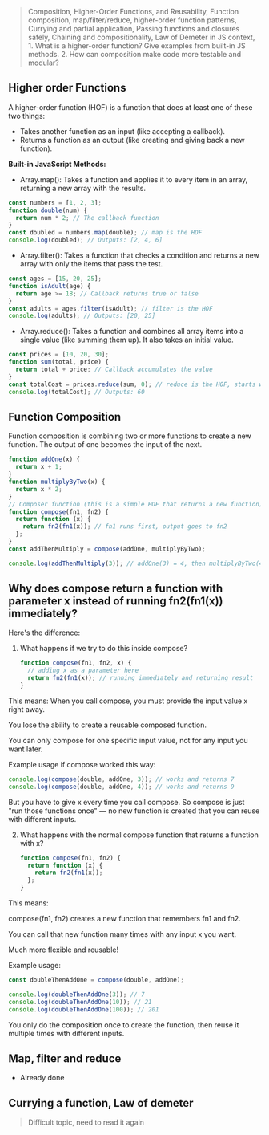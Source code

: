 > Composition, Higher-Order Functions, and Reusability, Function composition, map/filter/reduce, higher-order function patterns, Currying and partial application, Passing functions and closures safely, Chaining and compositionality, Law of Demeter in JS context, 1. What is a higher-order function? Give examples from built-in JS methods. 2. How can composition make code more testable and modular?

## Higher order Functions

A higher-order function (HOF) is a function that does at least one of these two things:

- Takes another function as an input (like accepting a callback).
- Returns a function as an output (like creating and giving back a new function).

**Built-in JavaScript Methods:**

- Array.map(): Takes a function and applies it to every item in an array, returning a new array with the results.

```js
const numbers = [1, 2, 3];
function double(num) {
  return num * 2; // The callback function
}
const doubled = numbers.map(double); // map is the HOF
console.log(doubled); // Outputs: [2, 4, 6]
```

- Array.filter(): Takes a function that checks a condition and returns a new array with only the items that pass the test.

```js
const ages = [15, 20, 25];
function isAdult(age) {
  return age >= 18; // Callback returns true or false
}
const adults = ages.filter(isAdult); // filter is the HOF
console.log(adults); // Outputs: [20, 25]
```

- Array.reduce(): Takes a function and combines all array items into a single value (like summing them up). It also takes an initial value.

```js
const prices = [10, 20, 30];
function sum(total, price) {
  return total + price; // Callback accumulates the value
}
const totalCost = prices.reduce(sum, 0); // reduce is the HOF, starts with 0
console.log(totalCost); // Outputs: 60
```

## Function Composition

Function composition is combining two or more functions to create a new function. The output of one becomes the input of the next.

```js
function addOne(x) {
  return x + 1;
}
function multiplyByTwo(x) {
  return x * 2;
}
// Composer function (this is a simple HOF that returns a new function)
function compose(fn1, fn2) {
  return function (x) {
    return fn2(fn1(x)); // fn1 runs first, output goes to fn2
  };
}
const addThenMultiply = compose(addOne, multiplyByTwo);

console.log(addThenMultiply(3)); // addOne(3) = 4, then multiplyByTwo(4) = 8. Outputs: 8
```

## Why does compose return a function with parameter x instead of running fn2(fn1(x)) immediately?

Here's the difference:

1. What happens if we try to do this inside compose?

   ```js
   function compose(fn1, fn2, x) {
     // adding x as a parameter here
     return fn2(fn1(x)); // running immediately and returning result
   }
   ```

This means: When you call compose, you must provide the input value x right away.

You lose the ability to create a reusable composed function.

You can only compose for one specific input value, not for any input you want later.

Example usage if compose worked this way:

```js
console.log(compose(double, addOne, 3)); // works and returns 7
console.log(compose(double, addOne, 4)); // works and returns 9
```

But you have to give x every time you call compose. So compose is just "run those functions once" — no new function is created that you can reuse with different inputs.

2. What happens with the normal compose function that returns a function with x?

   ```js
   function compose(fn1, fn2) {
     return function (x) {
       return fn2(fn1(x));
     };
   }
   ```

This means:

compose(fn1, fn2) creates a new function that remembers fn1 and fn2.

You can call that new function many times with any input x you want.

Much more flexible and reusable!

Example usage:

```js
const doubleThenAddOne = compose(double, addOne);

console.log(doubleThenAddOne(3)); // 7
console.log(doubleThenAddOne(10)); // 21
console.log(doubleThenAddOne(100)); // 201
```

You only do the composition once to create the function, then reuse it multiple times with different inputs.

## Map, filter and reduce

- Already done

## Currying a function, Law of demeter

> Difficult topic, need to read it again
